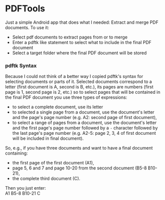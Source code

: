 # PDFTools

Just a simple Android app that does what I needed: Extract and merge PDF documents. 
To use it:  
- Select pdf documents to extract pages from or to merge  
- Enter a pdftk like statement to select what to include in the final PDF document  
- Select a target folder where the final PDF document will be stored  

### pdftk Syntax
Because I could not think of a better way I copied pdftk's syntax for selecting documents or parts of it. Selected documents correspond to a letter (first document is A, second is B, etc.), its pages are numbers (first page is 1, second page is 2, etc.) so to select pages that will be contained in the final PDF document you use three types of expressions:  
- to select a complete document, use its letter  
- to selected a single page from a document, use the document's letter and the page's page number (e.g. A2: second page of first document),  
- to select a range of pages from a document, use the document's letter and the first page's page number followed by a `-` character followed by the last page's page number (e.g. A2-5: page 2, 3, 4 of first document will be included in final document).  
  
So, e.g., if you have three documents and want to have a final document containing:
- the first page of the first document (A1),  
- page 5, 6 and 7 and page 10-20 from the second document (B5-8 B10-21),  
- the complete third document (C).  

Then you just enter:  
A1 B5-8 B10-21 C  


